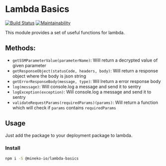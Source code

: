 # Lambda Basics
[![Build Status](https://travis-ci.org/mineko-io/lambda-basics.svg?branch=master)](https://travis-ci.org/mineko-io/lambda-basics) [![Maintainability](https://api.codeclimate.com/v1/badges/b76fb2fec34f0f51cde4/maintainability)](https://codeclimate.com/github/mineko-io/lambda-basics/maintainability)

This module provides a set of useful functions for lambda.

## Methods:

* `getSSMParameterValue(parameterName)`: Will return a decrypted value of given parameter
* `getResponseObject(statusCode, headers, body)`: Will return a response object where the body is json string
* `getErrorResponseBody(message, type)`: Wil lreturn a error response body
* `log(message)`: Will console.log a message and send it to sentry
* `logException(exception)`: Will console.log a message and send it to sentry
* `validateRequestParams(requiredParams)(params)`: Will return a function which will check if `params` contains `requiredParams` 

## Usage
Just add the package to your deployment package to lambda.

### Install
```bash
npm i -S @mineko-io/lambda-basics
```